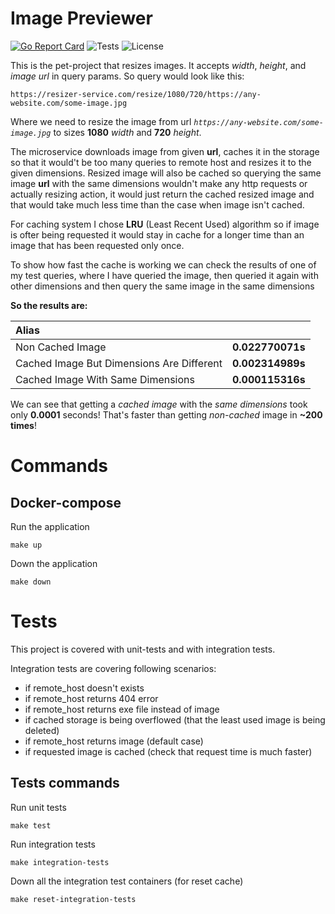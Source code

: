# Image Previewer

[![Go Report Card](https://goreportcard.com/badge/github.com/thewolf27/image-previewer)](https://goreportcard.com/report/github.com/thewolf27/image-previewer)
![Tests](https://github.com/arthurshafikov/image-previewer/actions/workflows/tests.yml/badge.svg)
![License](https://img.shields.io/github/license/arthurshafikov/image-previewer)

This is the pet-project that resizes images. It accepts *width*, *height*, and *image url* in query params.
So query would look like this:

`https://resizer-service.com/resize/1080/720/https://any-website.com/some-image.jpg`

Where we need to resize the image from url *`https://any-website.com/some-image.jpg`* to sizes **1080** *width* and **720** *height*.

The microservice downloads image from given **url**, caches it in the storage so that it would't be too many queries to remote host and resizes it to the given dimensions.
Resized image will also be cached so querying the same image **url** with the same dimensions wouldn't make any http requests or actually resizing action, it would just return the cached resized image and that would take much less time than the case when image isn't cached.

For caching system I chose **LRU** (Least Recent Used) algorithm so if image is ofter being requested it would stay in cache for a longer time than an image that has been requested only once.

To show how fast the cache is working we can check the results of one of my test queries, where I have queried the image, then queried it again with other dimensions and then query the same image in the same dimensions

**So the results are:**

|  Alias                                        |                                      |
|:----------------------------------------------|-------------------------------------:|
|   Non Cached Image                            |          **0.022770071s**            |
|   Cached Image But Dimensions Are Different   |          **0.002314989s**            |
|   Cached Image With Same Dimensions           |          **0.000115316s**            |

We can see that getting a *cached image* with the *same dimensions* took only **0.0001** seconds! That's faster than getting *non-cached* image in **~200 times**!

# Commands

## Docker-compose

Run the application
```
make up
```

Down the application
```
make down
```

# Tests

This project is covered with unit-tests and with integration tests.

Integration tests are covering following scenarios:

- if remote_host doesn't exists
- if remote_host returns 404 error
- if remote_host returns exe file instead of image
- if cached storage is being overflowed (that the least used image is being deleted)
- if remote_host returns image (default case)
- if requested image is cached (check that request time is much faster)

## Tests commands 

Run unit tests
```
make test
```

Run integration tests
```
make integration-tests
```

Down all the integration test containers (for reset cache)
```
make reset-integration-tests
```

